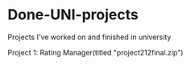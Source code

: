 # Done-UNI-projects
Projects I've worked on and finished in university

Project 1: Rating Manager(titled "project212final.zip")
